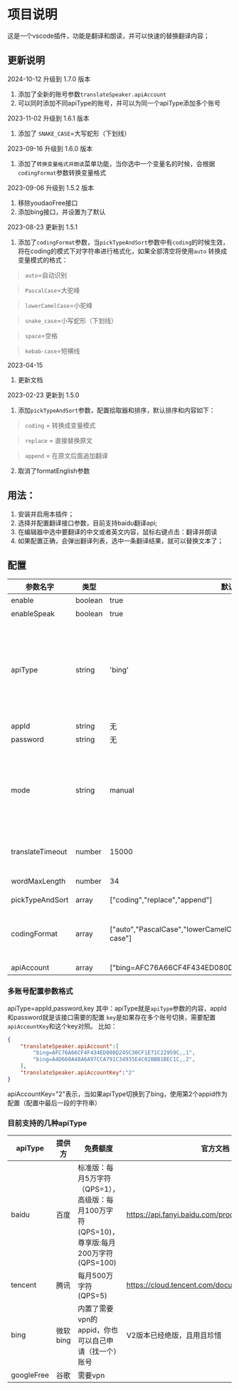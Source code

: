 # 项目说明

这是一个vscode插件，功能是翻译和朗读，并可以快速的替换翻译内容；

## 更新说明
2024-10-12 升级到 1.7.0 版本
1. 添加了全新的账号参数`translateSpeaker.apiAccount`
2. 可以同时添加不同apiType的账号，并可以为同一个apiType添加多个账号

2023-11-02 升级到 1.6.1 版本
1. 添加了 `SNAKE_CASE`=大写蛇形（下划线）

2023-09-16 升级到 1.6.0 版本
1. 添加了`转换变量格式并朗读`菜单功能，当你选中一个变量名的时候，会根据
`codingFormat`参数转换变量格式

2023-09-06 升级到 1.5.2 版本
1. 移除youdaoFree接口
2. 添加bing接口，并设置为了默认


2023-08-23 更新到 1.5.1

1. 添加了`codingFormat`参数，当`pickTypeAndSort`参数中有`coding`的时候生效，将在coding的模式下对字符串进行格式化，如果全部清空将使用`auto`
转换成变量模式的格式：

> `auto`=自动识别

> `PascalCase`=大驼峰

> `lowerCamelCase`=小驼峰

> `snake_case`=小写蛇形（下划线）

> `space`=空格

> `kebab-case`=短横线

2023-04-15 
1. 更新文档

2023-02-23 更新到 1.5.0

1. 添加`pickTypeAndSort`参数，配置拾取器和排序，默认排序和内容如下：

> `coding` = 转换成变量模式

> `replace` = 直接替换原文

> `append` = 在原文后面追加翻译

2. 取消了formatEnglish参数



## 用法：
1. 安装并启用本插件；
2. 选择并配置翻译接口参数，目前支持baidu翻译api;
3. 在编辑器中选中要翻译的中文或者英文内容，鼠标右键点击：翻译并朗读
4. 如果配置正确，会弹出翻译列表，选中一条翻译结果，就可以替换文本了；

## 配置

|参数名字|类型|默认值|说明|
|---|---|---|---|
|enable | boolean | true | 是否启用插件功能 |
|enableSpeak | boolean | true | 是否启用语音朗读 |
|apiType | string | 'bing'| 接口类型，目前支持：`baidu`=百度翻译api(需要账号)，`bing`=必应(可以添加账号)，`tencent`=腾讯(需要账号)，`googleFree`=谷歌（需要VPN） |
|appId  | string | 无 | 翻译API的账号 |
|password  | string | 无 | 翻译API的密钥 |
|mode|string|manual|工作模式：manual=手动，autoEnglish=自动翻译英文，autoChinese=自动翻译中文，auto=自动中英文转换|
|translateTimeout|number|15000|翻译结果在左下角状态栏显示多长时间（毫秒）|
|wordMaxLength|number|34|超过这个长度的字符串不处理|
|pickTypeAndSort|array|["coding","replace","append"]|配置拾取器排序|
|codingFormat|array|["auto","PascalCase","lowerCamelCase","snake_case","space","kebab-case"]|配置当pickTypeAndSort中包含有coding的时候的格式化拾取器排序|
|apiAccount|array|["bing=AFC76A66CF4F434ED080D245C30CF1E71C22959C,,1"]|多账号配置|

### 多账号配置参数格式
apiType=appId,password,key
其中：apiType就是`apiType`参数的内容，appId和password就是该接口需要的配置
`key`是如果存在多个账号切换，需要配置`apiAccountKey`和这个key对照。
比如：
```json
{
    "translateSpeaker.apiAccount":[
        "bing=AFC76A66CF4F434ED080D245C30CF1E71C22959C,,1",
        "bing=A4D660A48A6A97CCA791C34935E4C02BBB1BEC1C,,2",
    ],
    "translateSpeaker.apiAccountKey":"2"
}
```
apiAccountKey="2"表示，当如果apiType切换到了bing，使用第2个appid作为配置（配置中最后一段的字符串）

### 目前支持的几种apiType
|apiType|提供方|免费额度|官方文档|
|---|---|---|---|
|baidu|百度|标准版：每月5万字符（QPS=1），高级版：每月100万字符(QPS=10)，尊享版:每月200万字符(QPS=100)|https://api.fanyi.baidu.com/product/112|
|tencent|腾讯|每月500万字符(QPS=5)|https://cloud.tencent.com/document/api/551/15619
|bing|微软bing|内置了需要vpn的appid，你也可以自己申请（找一个）账号|V2版本已经绝版，且用且珍惜|
|googleFree|谷歌|需要vpn||





